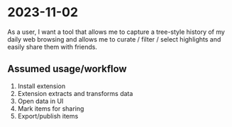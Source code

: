 # 2023-11-02

As a user, I want a tool that allows me to capture a tree-style history of my daily web browsing and allows me to curate / filter / select highlights and easily share them with friends.

## Assumed usage/workflow

1. Install extension
1. Extension extracts and transforms data
1. Open data in UI
1. Mark items for sharing
1. Export/publish items
